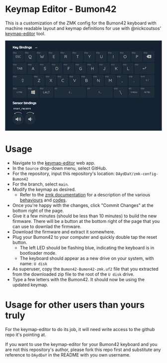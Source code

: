 # Keymap Editor - Bumon42

This is a customization of the ZMK config for the Bumon42 keyboard with machine
readable layout and keymap definitions for use with @nickcoutsos' [keymap-editor](https://github.com/nickcoutsos/keymap-editor) tool.

![Screenshot](./Bumon42_keymap.png)

# Usage

* Navigate to the [keymap-editor](https://nickcoutsos.github.io/keymap-editor/) web app.
* In the `Source` drop-down menu, select GitHub.
* For the repository, input this repository's location: `DAydDaY/zmk-config-Bumon42`
* For the branch, select `main`.
* Modify the keymap as desired.
  * Refer to the [zmk documentation](https://zmk.dev/docs) for a description of the various [behaviours](https://zmk.dev/docs/behaviors/key-press) and [codes](https://zmk.dev/docs/codes).
* Once you're happy with the changes, click "Commit Changes" at the bottom right of the page.
* Give it a few minutes (should be less than 10 minutes) to build the new firmware. There will be a button at the bottom right of the page that you can use to downlad the firmware.
* Download the firmware and extract it somewhere.
* Plug your Bumon42 to your computer and quickly double tap the reset button.
  * The left LED should be flashing blue, indicating the keyboard is in bootloader mode.
  * The keyboard should appear as a new drive on your system, with name: `U disk`
* As superuser, copy the `Bumon42-Bumon42-zmk.uf2` file that you extracted from the downloaded zip file to the root of the `U disk` drive.
* Type a few letters with the Bumon42. It should now be using the updated keymap.

# Usage for other users than yours truly

For the keymap-editor to do its job, it will need write access to the github repo it's pointing at.

If you want to use the keymap-editor for your Bumon42 keyboard and you are not this repository's author, please fork this repo first and substitute any reference to `DAydDaY` in the README with you own username.